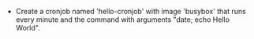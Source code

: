 - Create a cronjob named 'hello-cronjob' with image 'busybox' that runs every minute and the command with arguments "date; echo Hello World".